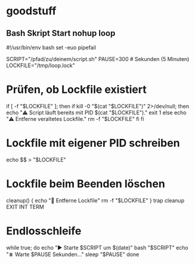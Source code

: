 # goodstuff

## Bash Skript Start nohup loop

#!/usr/bin/env bash
set -euo pipefail

SCRIPT="/pfad/zu/deinem/script.sh"
PAUSE=300   # Sekunden (5 Minuten)
LOCKFILE="/tmp/loop.lock"

# Prüfen, ob Lockfile existiert
if [ -f "$LOCKFILE" ]; then
    if kill -0 "$(cat "$LOCKFILE")" 2>/dev/null; then
        echo "⚠️ Script läuft bereits mit PID $(cat "$LOCKFILE")."
        exit 1
    else
        echo "⚠️ Entferne veraltetes Lockfile."
        rm -f "$LOCKFILE"
    fi
fi

# Lockfile mit eigener PID schreiben
echo $$ > "$LOCKFILE"

# Lockfile beim Beenden löschen
cleanup() {
    echo "🧹 Entferne Lockfile"
    rm -f "$LOCKFILE"
}
trap cleanup EXIT INT TERM

# Endlosschleife
while true; do
    echo "▶️ Starte $SCRIPT um $(date)"
    bash "$SCRIPT"
    echo "⏸️ Warte $PAUSE Sekunden..."
    sleep "$PAUSE"
done

